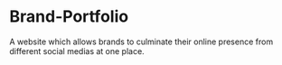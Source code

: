 # Brand-Portfolio
A website which allows brands to culminate their online presence from different social medias at one place.
